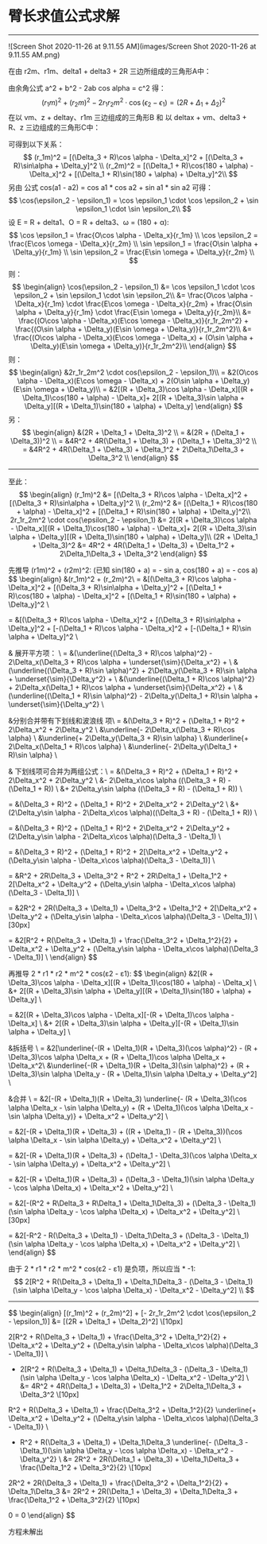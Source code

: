 # 臂长求值公式求解

-----------------------------------------------

![Screen Shot 2020-11-26 at 9.11.55 AM](images/Screen Shot 2020-11-26 at 9.11.55 AM.png)

在由 r2m、r1m、delta1 + delta3 + 2R 三边所组成的三角形A中：

由余角公式 a^2 + b^2 - 2ab cos alpha = c^2 得：
$$
(r_1m)^2 + (r_2m)^2 - 2r_1r_2m^2 \cdot \cos(\epsilon_2 - \epsilon_1) = (2R + \Delta_1 + \Delta_2)^2
$$
在以 vm、z + deltay、r1m 三边组成的三角形B 和 以 deltax + vm、delta3 + R、z 三边组成的三角形C中：

可得到以下关系：
$$
(r_1m)^2 = [(\Delta_3 + R)\cos \alpha - \Delta_x]^2 + [(\Delta_3 + R)\sin\alpha + \Delta_y]^2 \\
(r_2m)^2 = [(\Delta_1 + R)\cos(180 + \alpha) - \Delta_x]^2 + [(\Delta_1 + R)\sin(180 + \alpha) + \Delta_y]^2\\
$$
另由 公式 cos(a1 - a2) = cos a1 * cos a2 + sin a1 * sin a2 可得：
$$
\cos(\epsilon_2 - \epsilon_1) = \cos \epsilon_1 \cdot \cos \epsilon_2 + \sin \epsilon_1 \cdot \sin \epsilon_2\\
$$
设 E = R + delta1、O = R + delta3、ω = (180 + α):
$$
\cos \epsilon_1 = \frac{O\cos \alpha - \Delta_x}{r_1m} \\
\cos \epsilon_2 = \frac{E\cos \omega - \Delta_x}{r_2m} \\
\sin \epsilon_1 = \frac{O\sin \alpha + \Delta_y}{r_1m} \\
\sin \epsilon_2 = \frac{E\sin \omega + \Delta_y}{r_2m} \\
$$
则：
$$
\begin{align}
\cos(\epsilon_2 - \epsilon_1) &= \cos \epsilon_1 \cdot \cos \epsilon_2 + \sin \epsilon_1 \cdot \sin \epsilon_2\\
&= \frac{O\cos \alpha - \Delta_x}{r_1m} \cdot \frac{E\cos \omega - \Delta_x}{r_2m} + \frac{O\sin \alpha + \Delta_y}{r_1m} \cdot \frac{E\sin \omega + \Delta_y}{r_2m}\\
&= \frac{(O\cos \alpha - \Delta_x)(E\cos \omega - \Delta_x)}{r_1r_2m^2} + \frac{(O\sin \alpha + \Delta_y)(E\sin \omega + \Delta_y)}{r_1r_2m^2}\\
&= \frac{(O\cos \alpha - \Delta_x)(E\cos \omega - \Delta_x) + (O\sin \alpha + \Delta_y)(E\sin \omega + \Delta_y)}{r_1r_2m^2}\\
\end{align}
$$
则：
$$
\begin{align}
&2r_1r_2m^2 \cdot cos(\epsilon_2 - \epsilon_1)\\
= &2(O\cos \alpha - \Delta_x)(E\cos \omega - \Delta_x) + 2(O\sin \alpha + \Delta_y)(E\sin \omega + \Delta_y)\\
= &2[(R + \Delta_3)\cos \alpha - \Delta_x][(R + \Delta_1)\cos(180 + \alpha) - \Delta_x]+ 2[(R + \Delta_3)\sin \alpha + \Delta_y][(R + \Delta_1)\sin(180 + \alpha) + \Delta_y]
\end{align}
$$
另：
$$
\begin{align}
&(2R + \Delta_1 + \Delta_3)^2 \\
= &(2R + (\Delta_1 + \Delta_3))^2 \\
= &4R^2 + 4R(\Delta_1 + \Delta_3) + (\Delta_1 + \Delta_3)^2 \\
= &4R^2 + 4R(\Delta_1 + \Delta_3) + \Delta_1^2 + 2\Delta_1\Delta_3 + \Delta_3^2 \\
\end{align}
$$




------------------------------

至此：
$$
\begin{align}
(r_1m)^2 &= [(\Delta_3 + R)\cos \alpha - \Delta_x]^2 + [(\Delta_3 + R)\sin\alpha + \Delta_y]^2 \\
(r_2m)^2 &= [(\Delta_1 + R)\cos(180 + \alpha) - \Delta_x]^2 + [(\Delta_1 + R)\sin(180 + \alpha) + \Delta_y]^2\\
2r_1r_2m^2 \cdot cos(\epsilon_2 - \epsilon_1) &= 2[(R + \Delta_3)\cos \alpha - \Delta_x][(R + \Delta_1)\cos(180 + \alpha) - \Delta_x]+ 2[(R + \Delta_3)\sin \alpha + \Delta_y][(R + \Delta_1)\sin(180 + \alpha) + \Delta_y]\\
(2R + \Delta_1 + \Delta_3)^2 &= 4R^2 + 4R(\Delta_1 + \Delta_3) + \Delta_1^2 + 2\Delta_1\Delta_3 + \Delta_3^2
\end{align}
$$


先推导 (r1m)^2 + (r2m)^2: (已知 sin(180 + a) = - sin a, cos(180 + a) = - cos a)
$$
\begin{align}
&(r_1m)^2 + (r_2m)^2\\
= &[(\Delta_3 + R)\cos \alpha - \Delta_x]^2 + [(\Delta_3 + R)\sin\alpha + \Delta_y]^2 + [(\Delta_1 + R)\cos(180 + \alpha) - \Delta_x]^2 + [(\Delta_1 + R)\sin(180 + \alpha) + \Delta_y]^2 \\

= &[(\Delta_3 + R)\cos \alpha - \Delta_x]^2 + [(\Delta_3 + R)\sin\alpha + \Delta_y]^2 + [-(\Delta_1 + R)\cos \alpha - \Delta_x]^2 + [-(\Delta_1 + R)\sin \alpha + \Delta_y]^2 \\

& 展开平方项： \\
= &(\underline{(\Delta_3 + R)\cos \alpha)^2} - 2\Delta_x(\Delta_3 + R)\cos \alpha + \underset{\sim}{\Delta_x^2} + \\
&(\underline{(\Delta_3 + R)\sin \alpha)^2} + 2\Delta_y(\Delta_3 + R)\sin \alpha + \underset{\sim}{\Delta_y^2} + \\
&(\underline{(\Delta_1 + R)\cos \alpha)^2} + 2\Delta_x(\Delta_1 + R)\cos \alpha + \underset{\sim}{\Delta_x^2} + \\
&(\underline{(\Delta_1 + R)\sin \alpha)^2} - 2\Delta_y(\Delta_1 + R)\sin \alpha + \underset{\sim}{\Delta_y^2} \\

&分别合并带有下划线和波浪线 项\\
= &(\Delta_3 + R)^2 + (\Delta_1 + R)^2 + 2\Delta_x^2 + 2\Delta_y^2 \\
&\underline{- 2\Delta_x(\Delta_3 + R)\cos \alpha} \\
&\underline{+ 2\Delta_y(\Delta_3 + R)\sin \alpha} \\
&\underline{+ 2\Delta_x(\Delta_1 + R)\cos \alpha} \\
&\underline{- 2\Delta_y(\Delta_1 + R)\sin \alpha} \\

& 下划线项可合并为两组公式：\\
= &(\Delta_3 + R)^2 + (\Delta_1 + R)^2 + 2\Delta_x^2 + 2\Delta_y^2 \\
&- 2\Delta_x\cos \alpha ((\Delta_3 + R) - (\Delta_1 + R)) \\
&+ 2\Delta_y\sin \alpha ((\Delta_3 + R) - (\Delta_1 + R)) \\

= &(\Delta_3 + R)^2 + (\Delta_1 + R)^2 + 2\Delta_x^2 + 2\Delta_y^2 \\
&+ (2\Delta_y\sin \alpha - 2\Delta_x\cos \alpha)((\Delta_3 + R) - (\Delta_1 + R)) \\

= &(\Delta_3 + R)^2 + (\Delta_1 + R)^2 + 2\Delta_x^2 + 2\Delta_y^2 + (2\Delta_y\sin \alpha - 2\Delta_x\cos \alpha)(\Delta_3 - \Delta_1) \\

= &(\Delta_3 + R)^2 + (\Delta_1 + R)^2 + 2[\Delta_x^2 + \Delta_y^2 + (\Delta_y\sin \alpha - \Delta_x\cos \alpha)(\Delta_3 - \Delta_1)] \\

= &R^2 + 2R\Delta_3  + \Delta_3^2 + R^2 + 2R\Delta_1 + \Delta_1^2 + 2[\Delta_x^2 + \Delta_y^2 + (\Delta_y\sin \alpha - \Delta_x\cos \alpha)(\Delta_3 - \Delta_1)] \\

= &2R^2 + 2R(\Delta_3 + \Delta_1) + \Delta_3^2 + \Delta_1^2 + 2[\Delta_x^2 + \Delta_y^2 + (\Delta_y\sin \alpha - \Delta_x\cos \alpha)(\Delta_3 - \Delta_1)] \\[30px]

= &2[R^2 + R(\Delta_3 + \Delta_1) + \frac{\Delta_3^2 + \Delta_1^2}{2} + \Delta_x^2 + \Delta_y^2 + (\Delta_y\sin \alpha - \Delta_x\cos \alpha)(\Delta_3 - \Delta_1)] \\
\end{align}
$$


再推导 2 * r1 * r2 * m^2 * cos(ε2 - ε1):
$$
\begin{align}
&2[(R + \Delta_3)\cos \alpha - \Delta_x][(R + \Delta_1)\cos(180 + \alpha) - \Delta_x] \\
&+ 2[(R + \Delta_3)\sin \alpha + \Delta_y][(R + \Delta_1)\sin(180 + \alpha) + \Delta_y] \\

= &2[(R + \Delta_3)\cos \alpha - \Delta_x][-(R + \Delta_1)\cos \alpha - \Delta_x] \\
&+ 2[(R + \Delta_3)\sin \alpha + \Delta_y][-(R + \Delta_1)\sin \alpha + \Delta_y] \\

&拆括号 \\
= &2[\underline{-(R + \Delta_1)(R + \Delta_3)(\cos \alpha)^2} - (R + \Delta_3)\cos \alpha \Delta_x + (R + \Delta_1)\cos \alpha \Delta_x + \Delta_x^2\\
&\underline{-(R + \Delta_1)(R + \Delta_3)(\sin \alpha)^2} + (R + \Delta_3)\sin \alpha \Delta_y - (R + \Delta_1)\sin \alpha \Delta_y + \Delta_y^2] \\

&合并 \\
= &2[-(R + \Delta_1)(R + \Delta_3) \underline{- (R + \Delta_3)(\cos \alpha \Delta_x - \sin \alpha \Delta_y) + (R + \Delta_1)(\cos \alpha \Delta_x - \sin \alpha \Delta_y)} + \Delta_x^2 + \Delta_y^2] \\

= &2[-(R + \Delta_1)(R + \Delta_3) + ((R + \Delta_1) - (R + \Delta_3))(\cos \alpha \Delta_x - \sin \alpha \Delta_y) + \Delta_x^2 + \Delta_y^2] \\

= &2[-(R + \Delta_1)(R + \Delta_3) + (\Delta_1 - \Delta_3)(\cos \alpha \Delta_x - \sin \alpha \Delta_y) + \Delta_x^2 + \Delta_y^2] \\

= &2[-(R + \Delta_1)(R + \Delta_3) + (\Delta_3 - \Delta_1)(\sin \alpha \Delta_y - \cos \alpha \Delta_x) + \Delta_x^2 + \Delta_y^2] \\

= &2[-(R^2 + R\Delta_3 + R\Delta_1 + \Delta_1\Delta_3) + (\Delta_3 - \Delta_1)(\sin \alpha \Delta_y - \cos \alpha \Delta_x) + \Delta_x^2 + \Delta_y^2] \\[30px]

= &2[-R^2 - R(\Delta_3 + \Delta_1) - \Delta_1\Delta_3 + (\Delta_3 - \Delta_1)(\sin \alpha \Delta_y - \cos \alpha \Delta_x) + \Delta_x^2 + \Delta_y^2] \\
\end{align}
$$


由于 2 * r1 * r2 * m^2 * cos(ε2 - ε1) 是负项，所以应当 * -1:
$$
2[R^2 + R(\Delta_3 + \Delta_1) + \Delta_1\Delta_3 - (\Delta_3 - \Delta_1)(\sin \alpha \Delta_y - \cos \alpha \Delta_x) - \Delta_x^2 - \Delta_y^2] \\
$$

---------------------------

$$
\begin{align}
[(r_1m)^2 + (r_2m)^2] + [- 2r_1r_2m^2 \cdot \cos(\epsilon_2 - \epsilon_1)] &= [(2R + \Delta_1 + \Delta_2)^2] \\[10px]

2[R^2 + R(\Delta_3 + \Delta_1) + \frac{\Delta_3^2 + \Delta_1^2}{2} + \Delta_x^2 + \Delta_y^2 + (\Delta_y\sin \alpha - \Delta_x\cos \alpha)(\Delta_3 - \Delta_1)] \\
+ 2[R^2 + R(\Delta_3 + \Delta_1) + \Delta_1\Delta_3 - (\Delta_3 - \Delta_1)(\sin \alpha \Delta_y - \cos \alpha \Delta_x) - \Delta_x^2 - \Delta_y^2] \\
&= 4R^2 + 4R(\Delta_1 + \Delta_3) + \Delta_1^2 + 2\Delta_1\Delta_3 + \Delta_3^2 \\[10px]

R^2 + R(\Delta_3 + \Delta_1) + \frac{\Delta_3^2 + \Delta_1^2}{2} \underline{+ \Delta_x^2 + \Delta_y^2 + (\Delta_y\sin \alpha - \Delta_x\cos \alpha)(\Delta_3 - \Delta_1)} \\
+ R^2 + R(\Delta_3 + \Delta_1) + \Delta_1\Delta_3 \underline{- (\Delta_3 - \Delta_1)(\sin \alpha \Delta_y - \cos \alpha \Delta_x) - \Delta_x^2 - \Delta_y^2} \\
&= 2R^2 + 2R(\Delta_1 + \Delta_3) + \Delta_1\Delta_3 + \frac{\Delta_1^2 + \Delta_3^2}{2} \\[10px]

2R^2 + 2R(\Delta_3 + \Delta_1) + \frac{\Delta_3^2 + \Delta_1^2}{2} + \Delta_1\Delta_3 &= 2R^2 + 2R(\Delta_1 + \Delta_3) + \Delta_1\Delta_3 + \frac{\Delta_1^2 + \Delta_3^2}{2} \\[10px]

0 = 0
\end{align}
$$

方程未解出